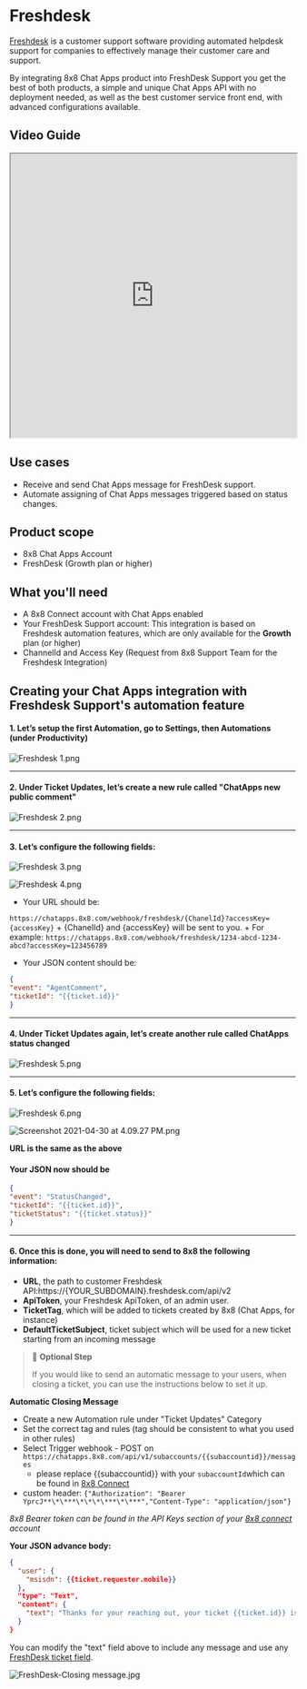 # Freshdesk

[Freshdesk](https://freshdesk.com/eu/) is a customer support software providing automated helpdesk support for companies to effectively manage their customer care and support.

By integrating 8x8 Chat Apps product into FreshDesk Support you get the best of both products, a simple and unique Chat Apps API with no deployment needed, as well as the best customer service front end, with advanced configurations available.

## Video Guide

<iframe
  src="https://www.youtube.com/embed/FtlzyUCvdbQ?si=NbvBX4oZdg0rbqzS"
  height="500px"
  width="100%"
  allow="picture-in-picture; web-share"
  allowFullScreen>
</iframe>
  

## Use cases

* Receive and send Chat Apps message for FreshDesk support.
* Automate assigning of Chat Apps messages triggered based on status changes.

## Product scope

* 8x8 Chat Apps Account
* FreshDesk (Growth plan or higher)

## What you'll need

* A 8x8 Connect account with Chat Apps enabled
* Your FreshDesk Support account: This integration is based on Freshdesk automation features, which are only available for the **Growth** plan (or higher)
* ChannelId and Access Key (Request from 8x8 Support Team for the Freshdesk Integration)

## Creating your Chat Apps integration with Freshdesk Support's automation feature

#### 1. Let’s setup the first Automation, go to Settings, then Automations (under Productivity)

![](../images/9371e52-Freshdesk_1.png "Freshdesk 1.png")

---

#### 2. Under Ticket Updates, let’s create a new rule called "ChatApps new public comment"

![](../images/a44c114-Freshdesk_2.png "Freshdesk 2.png")

---

#### 3. Let’s configure the following fields:

![](../images/fac82d0-Freshdesk_3.png "Freshdesk 3.png")

![](../images/e5dc813-Freshdesk_Config_1.png "Freshdesk 4.png")
* Your URL should be:  

`https://chatapps.8x8.com/webhook/freshdesk/{ChanelId}?accessKey={accessKey}`
	+ {ChanelId} and {accessKey} will be sent to you.
	+ For example: `https://chatapps.8x8.com/webhook/freshdesk/1234-abcd-1234-abcd?accessKey=123456789`
* Your JSON content should be:

```json
{ 
"event": "AgentComment", 
"ticketId": "{{ticket.id}}"
}

```

---

#### 4. Under Ticket Updates again, let’s create another rule called **ChatApps status changed**

![](../images/f5616ff-Freshdesk_5.png "Freshdesk 5.png")

---

#### **5. Let’s configure the following fields:**

![](../images/bb87138-Freshdesk_6.png "Freshdesk 6.png")

![](../images/b7dd8a1-Screenshot_2021-04-30_at_4.09.27_PM.png "Screenshot 2021-04-30 at 4.09.27 PM.png")

**URL is the same as the above**

#### Your JSON now should be

```json
{
"event": "StatusChanged", 
"ticketId": "{{ticket.id}}", 
"ticketStatus": "{{ticket.status}}"
}

```

  

---

#### 6. Once this is done, you will need to send to 8x8 the following information:

* **URL**, the path to customer Freshdesk API:https://{YOUR_SUBDOMAIN}.freshdesk.com/api/v2
* **ApiToken**, your Freshdesk ApiToken, of an admin user.
* **TicketTag**, which will be added to tickets created by 8x8 (Chat Apps, for instance)
* **DefaultTicketSubject**, ticket subject which will be used for a new ticket starting from an incoming message

  

  

  

  

> 📘 **Optional Step**
> 
> If you would like to send an automatic message to your users, when closing a ticket, you can use the instructions below to set it up.
> 
> 

 **Automatic Closing Message**

* Create a new Automation rule under "Ticket Updates" Category
* Set the correct tag and rules (tag should be consistent to what you used in other rules)
* Select Trigger webhook - POST on `https://chatapps.8x8.com/api/v1/subaccounts/{{subaccountid}}/messages`
	+ please replace {{subaccountid}} with your `subaccountId`which can be found in [8x8 Connect](https://connect.8x8.com/messaging/api-keys)
* custom header: `{"Authorization": "Bearer YprcJ**\*\***\*\*\*\***\*\***","Content-Type": "application/json"}`  

*8x8 Bearer token can be found in the API Keys section of your [8x8 connect](https://connect.8x8.com) account*

**Your JSON advance body:** 

```json
{
  "user": {
    "msisdn": {{ticket.requester.mobile}}
  },
  "type": "Text",
  "content": {
    "text": "Thanks for your reaching out, your ticket {{ticket.id}} is now closed"
  }
}

```

You can modify the "text" field above to include any message and use any [FreshDesk ticket field](https://support.freshdesk.com/en/support/solutions/articles/52630-understanding-dynamic-content-and-placeholders). 

![](../images/5dd454a-FreshDesk-Closing_message.jpg "FreshDesk-Closing message.jpg")
